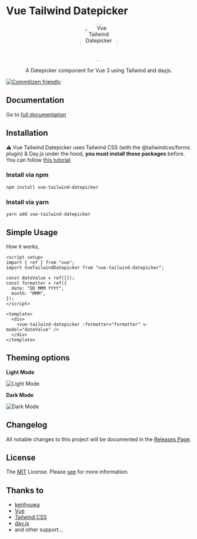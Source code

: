 # Vue Tailwind Datepicker

<p align="center">
    <a href="https://vue-tailwind-datepicker.com" target="_blank">
      <img alt="Vue Tailwind Datepicker" width="100" style="border-radius: 100%;" src="https://github.com/elreco/vue-tailwind-datepicker/blob/main/docs/logo.png?raw=true">
    </a><br><br>
    A Datepicker component for Vue 3 using Tailwind and dayjs.
</p>

[![Commitizen friendly](https://img.shields.io/badge/commitizen-friendly-brightgreen.svg)](http://commitizen.github.io/cz-cli/)

## Documentation

Go to [full documentation](https://vue-tailwind-datepicker.com)

## Installation

⚠️ Vue Tailwind Datepicker uses Tailwind CSS (with the @tailwindcss/forms plugin) & Day.js under the hood, **you must install those packages** before.
You can follow [this tutorial](https://dev.to/elreco/add-a-tailwind-datepicker-to-your-vue-3-application-57j2).

### Install via npm

```
npm install vue-tailwind-datepicker
```

### Install via yarn

```
yarn add vue-tailwind-datepicker
```

## Simple Usage

How it works,

```vue
<script setup>
import { ref } from "vue";
import VueTailwindDatepicker from "vue-tailwind-datepicker";

const dateValue = ref([]);
const formatter = ref({
  date: "DD MMM YYYY",
  month: "MMM",
});
</script>

<template>
  <div>
    <vue-tailwind-datepicker :formatter="formatter" v-model="dateValue" />
  </div>
</template>
```

## Theming options

**Light Mode**

![Light Mode](https://github.com/elreco/vue-tailwind-datepicker/blob/main/docs/light.png?raw=true)

**Dark Mode**

![Dark Mode](https://github.com/elreco/vue-tailwind-datepicker/blob/main/docs/dark.png?raw=true)

## Changelog

All notable changes to this project will be documented in the [Releases Page](https://github.com/elreco/vue-tailwind-datepicker/releases).

## License

The [MIT](LICENSE) License. Please [see](http://opensource.org/licenses/MIT) for more information.

## Thanks to

- [kenhyuwa](https://github.com/kenhyuwa)
- [Vue](https://v3.vuejs.org/)
- [Tailwind CSS](https://tailwindcss.com/)
- [day.js](https://day.js.org/)
- and other support...
